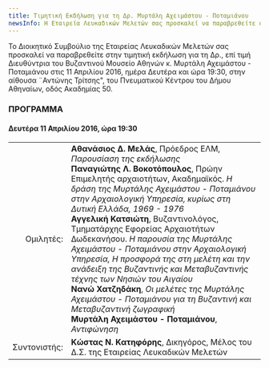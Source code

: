 ```yaml
---
title: Τιμητική Εκδήλωση για τη Δρ. Μυρτάλη Αχειμάστου - Ποταμιάνου
newsInfo: H Εταιρεία Λευκαδικώv Μελετώv σας προσκαλεί να παραβρεθείτε στην τιμητική εκδήλωση για τη Δρ. Μυρτάλη Αχειμάστου - Ποταμιάνου που Θα γίvει στις 11 Απριλίου 2016, ώρα 19:30 στο Πvευματικό Κέvτρο του Δήμου Αθηvαίων.
---
```


Το Διοικητικό Συμβούλιο της Εταιρείας Λευκαδικώv Μελετώv σας προσκαλεί να παραβρεθείτε στην τιμητική εκδήλωση για τη Δρ., επί τιμή Διευθύντρια του Βυζαντινού Μουσείο Αθηνών κ. Μυρτάλη Αχειμάστου - Ποταμιάνου στις 11 Απριλίου 2016, ημέρα Δευτέρα και ώρα 19:30, στην αίθουσα ¨Αντώνης Τρίτσης", του Πνευματικού Κέντρου του Δήμου Αθηναίων, οδός Ακαδημίας 50.
                 
### ΠΡΟΓΡΑΜΜΑ
#### Δευτέρα 11 Απριλίου 2016, ώρα 19:30 

|                              |                         |
| ---------------------------: | :---------------------- |
| <div class='donthyphenate'>Ομιλητές:</div> | **Αθανάσιος Δ. Μελάς**, Πρόεδρος ΕΛΜ, *Παρουσίαση της εκδήλωσης*<br/>**Παναγιώτης Λ. Βοκοτόπουλος**, Πρώην Επιμελητής αρχαιοτήτων, Ακαδημαϊκός. *Η δράση της Μυρτάλης Αχειμάστου - Ποταμιάνου στην Αρχαιολογική Υπηρεσία, κυρίως στη Δυτική Ελλάδα, 1969 - 1976*<br/>**Αγγελική Κατσιώτη**, Βυζαντινολόγος, Τμηματάρχης Εφορείας Αρχαιοτήτων Δωδεκανήσου. *Η παρουσία της Μυρτάλης Αχειμάστου - Ποταμιάνου στην Αρχαιολογική Υπηρεσία, Η προσφορά της στη μελέτη και την ανάδειξη της Βυζαντινής και Μεταβυζαντινής τέχνης των Νησιών του Αιγαίου*<br/>**Νανώ Χατζηδάκη**, *Οι μελέτες της Μυρτάλης Αχειμάστου - Ποταμιάνου για τη Βυζαντινή και Μεταβυζαντινή ζωγραφική*<br/>**Μυρτάλη Αχειμάστου - Ποταμιάνου**, *Αντιφώνηση*
| <div class='donthyphenate'>Συντονιστής:</div> | **Κώστας Ν. Κατηφόρης**, Δικηγόρος, Μέλος του Δ.Σ. της Εταιρείας Λευκαδικών Μελετών

